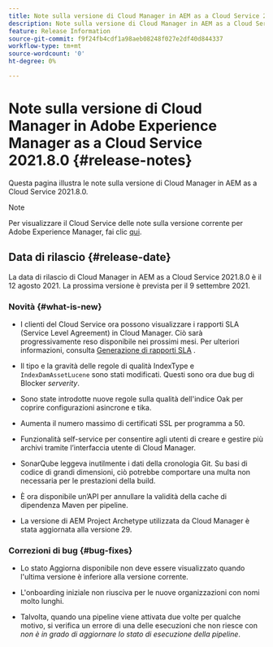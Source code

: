 ```yaml
---
title: Note sulla versione di Cloud Manager in AEM as a Cloud Service 2021.8.0
description: Note sulla versione di Cloud Manager in AEM as a Cloud Service 2021.8.0
feature: Release Information
source-git-commit: f9f24fb4cdf1a98aeb08248f027e2df40d844337
workflow-type: tm+mt
source-wordcount: '0'
ht-degree: 0%

---
```


# Note sulla versione di Cloud Manager in Adobe Experience Manager as a Cloud Service 2021.8.0 {#release-notes}

Questa pagina illustra le note sulla versione di Cloud Manager in AEM as a Cloud Service 2021.8.0.

>[!NOTE]
>Per visualizzare il Cloud Service delle note sulla versione corrente per Adobe Experience Manager, fai clic [qui](https://experienceleague.adobe.com/docs/experience-manager-cloud-service/release-notes/release-notes/release-notes-current.html?lang=it).

## Data di rilascio {#release-date}

La data di rilascio di Cloud Manager in AEM as a Cloud Service 2021.8.0 è il 12 agosto 2021.
La prossima versione è prevista per il 9 settembre 2021.

### Novità {#what-is-new}

* I clienti del Cloud Service ora possono visualizzare i rapporti SLA (Service Level Agreement) in Cloud Manager. Ciò sarà progressivamente reso disponibile nei prossimi mesi.
Per ulteriori informazioni, consulta [Generazione di rapporti SLA](https://experienceleague.adobe.com/docs/experience-manager-cloud-service/implementing/using-cloud-manager/sla-reporting.html) .

* Il tipo e la gravità delle regole di qualità IndexType e `IndexDamAssetLucene` sono stati modificati. Questi sono ora due bug di Blocker *serverity*.

* Sono state introdotte nuove regole sulla qualità dell&#39;indice Oak per coprire configurazioni asincrone e tika.

* Aumenta il numero massimo di certificati SSL per programma a 50.

* Funzionalità self-service per consentire agli utenti di creare e gestire più archivi tramite l’interfaccia utente di Cloud Manager.

* SonarQube leggeva inutilmente i dati della cronologia Git. Su basi di codice di grandi dimensioni, ciò potrebbe comportare una multa non necessaria per le prestazioni della build.

* È ora disponibile un’API per annullare la validità della cache di dipendenza Maven per pipeline.

* La versione di AEM Project Archetype utilizzata da Cloud Manager è stata aggiornata alla versione 29.

### Correzioni di bug {#bug-fixes}

* Lo stato Aggiorna disponibile non deve essere visualizzato quando l&#39;ultima versione è inferiore alla versione corrente.

* L&#39;onboarding iniziale non riusciva per le nuove organizzazioni con nomi molto lunghi.

* Talvolta, quando una pipeline viene attivata due volte per qualche motivo, si verifica un errore di una delle esecuzioni che non riesce con *non è in grado di aggiornare lo stato di esecuzione della pipeline*.

